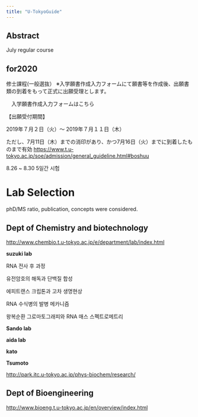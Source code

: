 ```yaml
---
title: "U-TokyoGuide"
---
```


Abstract
---

July regular course

for2020
---
修士課程(一般選抜）
※入学願書作成入力フォームにて願書等を作成後、出願書類の到着をもって正式に出願受理とします。

　入学願書作成入力フォームはこちら

【出願受付期間】

2019年７月２日（火）～ 2019年７月１１日（木）

ただし、7月11日（木）までの消印があり、かつ7月16日（火）までに到着したものまで有効
<https://www.t.u-tokyo.ac.jp/soe/admission/general_guideline.html#boshuu>


8.26 ~  8.30 5일간 시험

Lab Selection
===

phD/MS ratio, publication, concepts were considered.

Dept of Chemistry and biotechnology
---

http://www.chembio.t.u-tokyo.ac.jp/e/department/lab/index.html


**suzuki lab**

RNA 전사 후 과정

유전암호의 해독과 단백질 합성

에피트랜스 크립톤과 고차 생명현상

RNA 수식병의 발병 메카니즘

왕복순환 그로마토그래피와 RNA 매스 스펙트로메트리


**Sando lab**

**aida lab**

**kato**

**Tsumoto**

http://park.itc.u-tokyo.ac.jp/phys-biochem/research/



Dept of Bioengineering
---

http://www.bioeng.t.u-tokyo.ac.jp/en/overview/index.html
